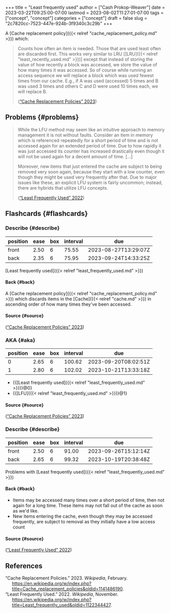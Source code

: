 +++
title = "Least frequently used"
author = ["Cash Prokop-Weaver"]
date = 2023-03-22T09:25:00-07:00
lastmod = 2023-08-02T11:27:01-07:00
tags = ["concept", "concept"]
categories = ["concept"]
draft = false
slug = "2c7820cc-7523-447e-924b-3f9340c3c29b"
+++

A [Cache replacement policy]({{< relref "cache_replacement_policy.md" >}}) which:

> Counts how often an item is needed. Those that are used least often are discarded first. This works very similar to LRU [[LRU]({{< relref "least_recently_used.md" >}})] except that instead of storing the value of how recently a block was accessed, we store the value of how many times it was accessed. So of course while running an access sequence we will replace a block which was used fewest times from our cache. E.g., if A was used (accessed) 5 times and B was used 3 times and others C and D were used 10 times each, we will replace B.
>
> (<a href="#citeproc_bib_item_1">“Cache Replacement Policies” 2023</a>)


## Problems {#problems}

> While the LFU method may seem like an intuitive approach to memory management it is not without faults. Consider an item in memory which is referenced repeatedly for a short period of time and is not accessed again for an extended period of time. Due to how rapidly it was just accessed its counter has increased drastically even though it will not be used again for a decent amount of time. [...]
>
> Moreover, new items that just entered the cache are subject to being removed very soon again, because they start with a low counter, even though they might be used very frequently after that. Due to major issues like these, an explicit LFU system is fairly uncommon; instead, there are hybrids that utilize LFU concepts.
>
> (<a href="#citeproc_bib_item_2">“Least Frequently Used” 2022</a>)


## Flashcards {#flashcards}


### Describe {#describe}

| position | ease | box | interval | due                  |
|----------|------|-----|----------|----------------------|
| front    | 2.50 | 6   | 75.55    | 2023-08-27T13:29:07Z |
| back     | 2.35 | 6   | 75.95    | 2023-09-24T14:33:25Z |

[Least frequently used]({{< relref "least_frequently_used.md" >}})


#### Back {#back}

A [Cache replacement policy]({{< relref "cache_replacement_policy.md" >}}) which discards items in the [Cache]({{< relref "cache.md" >}}) in ascending order of how many times they've been accessed.


#### Source {#source}

(<a href="#citeproc_bib_item_1">“Cache Replacement Policies” 2023</a>)


### AKA {#aka}

| position | ease | box | interval | due                  |
|----------|------|-----|----------|----------------------|
| 0        | 2.65 | 6   | 100.62   | 2023-09-20T08:02:51Z |
| 1        | 2.80 | 6   | 102.02   | 2023-10-21T13:33:18Z |

-   {{[Least frequently used]({{< relref "least_frequently_used.md" >}})}@0}
-   {{[LFU]({{< relref "least_frequently_used.md" >}})}@1}


#### Source {#source}

(<a href="#citeproc_bib_item_1">“Cache Replacement Policies” 2023</a>)


### Describe {#describe}

| position | ease | box | interval | due                  |
|----------|------|-----|----------|----------------------|
| front    | 2.50 | 6   | 91.00    | 2023-09-26T15:12:14Z |
| back     | 2.65 | 6   | 99.32    | 2023-10-19T20:38:48Z |

Problems with [Least frequently used]({{< relref "least_frequently_used.md" >}})


#### Back {#back}

-   Items may be accessed many times over a short period of time, then not again for a long time. These items may not fall out of the cache as soon as we'd like.
-   New items entering the cache, even though they may be accessed frequently, are subject to removal as they initially have a low access count


#### Source {#source}

(<a href="#citeproc_bib_item_2">“Least Frequently Used” 2022</a>)

## References

<style>.csl-entry{text-indent: -1.5em; margin-left: 1.5em;}</style><div class="csl-bib-body">
  <div class="csl-entry"><a id="citeproc_bib_item_1"></a>“Cache Replacement Policies.” 2023. <i>Wikipedia</i>, February. <a href="https://en.wikipedia.org/w/index.php?title=Cache_replacement_policies&oldid=1141486190">https://en.wikipedia.org/w/index.php?title=Cache_replacement_policies&#38;oldid=1141486190</a>.</div>
  <div class="csl-entry"><a id="citeproc_bib_item_2"></a>“Least Frequently Used.” 2022. <i>Wikipedia</i>, November. <a href="https://en.wikipedia.org/w/index.php?title=Least_frequently_used&oldid=1122344427">https://en.wikipedia.org/w/index.php?title=Least_frequently_used&#38;oldid=1122344427</a>.</div>
</div>
